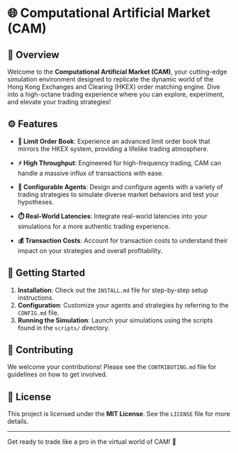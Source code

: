 # 🌐 Computational Artificial Market (CAM)

## 🚀 Overview

Welcome to the **Computational Artificial Market (CAM)**, your cutting-edge simulation environment designed to replicate the dynamic world of the Hong Kong Exchanges and Clearing (HKEX) order matching engine. Dive into a high-octane trading experience where you can explore, experiment, and elevate your trading strategies!

## ⚙️ Features

- **📝 Limit Order Book**: Experience an advanced limit order book that mirrors the HKEX system, providing a lifelike trading atmosphere.
  
- **⚡ High Throughput**: Engineered for high-frequency trading, CAM can handle a massive influx of transactions with ease.

- **🤖 Configurable Agents**: Design and configure agents with a variety of trading strategies to simulate diverse market behaviors and test your hypotheses.

- **⏱️ Real-World Latencies**: Integrate real-world latencies into your simulations for a more authentic trading experience.

- **💰 Transaction Costs**: Account for transaction costs to understand their impact on your strategies and overall profitability.

## 🏁 Getting Started

1. **Installation**: Check out the `INSTALL.md` file for step-by-step setup instructions.
2. **Configuration**: Customize your agents and strategies by referring to the `CONFIG.md` file.
3. **Running the Simulation**: Launch your simulations using the scripts found in the `scripts/` directory.

## 🤝 Contributing

We welcome your contributions! Please see the `CONTRIBUTING.md` file for guidelines on how to get involved.

## 📜 License

This project is licensed under the **MIT License**. See the `LICENSE` file for more details.

---

Get ready to trade like a pro in the virtual world of CAM! 🎉

